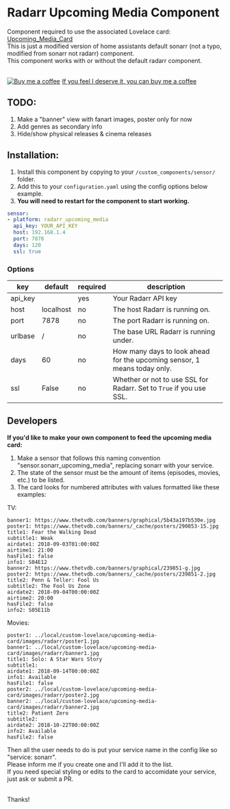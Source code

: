 # Radarr Upcoming Media Component

Component required to use the associated Lovelace card: [Upcoming_Media_Card](https://github.com/custom-cards/upcoming-media-card)</br>
This is just a modified version of home assistants default sonarr (not a typo, modified from sonarr not radarr) component.</br>
This component works with or without the default radarr component.</br></br>
<link href="https://fonts.googleapis.com/css?family=Lato&subset=latin,latin-ext" rel="stylesheet"><a class="bmc-button" target="_blank" href="https://www.buymeacoffee.com/FgwNR2l"><img src="https://www.buymeacoffee.com/assets/img/BMC-btn-logo.svg" alt="Buy me a coffee"><span style="margin-left:5px">If you feel I deserve it, you can buy me a coffee</span></a>

## TODO:
1. Make a "banner" view with fanart images, poster only for now
2. Add genres as secondary info
3. Hide/show physical releases & cinema releases

## Installation:

1. Install this component by copying to your `/custom_components/sensor/` folder.
2. Add this to your `configuration.yaml` using the config options below example. 
3. **You will need to restart for the component to start working.**

```yaml
sensor:
- platform: radarr_upcoming_media
  api_key: YOUR_API_KEY
  host: 192.168.1.4
  port: 7878
  days: 120
  ssl: true
```

### Options

| key | default | required | description
| --- | --- | --- | ---
| api_key | | yes | Your Radarr API key
| host | localhost | no | The host Radarr is running on.
| port | 7878 | no | The port Radarr is running on.
| urlbase | / | no | The base URL Radarr is running under.
| days | 60 | no | How many days to look ahead for the upcoming sensor, 1 means today only.
| ssl | False | no | Whether or not to use SSL for Radarr. Set to `True` if you use SSL.

## Developers

**If you'd like to make your own component to feed the upcoming media card:**

1. Make a sensor that follows this naming convention "sensor.sonarr_upcoming_media", replacing sonarr with your service.
2. The state of the sensor must be the amount of items (episodes, movies, etc.) to be listed.
3. The card looks for numbered attributes with values formatted like these examples:

TV:
```
banner1: https://www.thetvdb.com/banners/graphical/5b43a197b530e.jpg
poster1: https://www.thetvdb.com/banners/_cache/posters/290853-15.jpg
title1: Fear the Walking Dead
subtitle1: Weak
airdate1: 2018-09-03T01:00:00Z
airtime1: 21:00
hasFile1: false
info1: S04E12
banner2: https://www.thetvdb.com/banners/graphical/239851-g.jpg
poster2: https://www.thetvdb.com/banners/_cache/posters/239851-2.jpg
title2: Penn & Teller: Fool Us
subtitle2: The Fool Us Zone
airdate2: 2018-09-04T00:00:00Z
airtime2: 20:00
hasFile2: false
info2: S05E11b
```
Movies:
```
poster1: ../local/custom-lovelace/upcoming-media-card/images/radarr/poster1.jpg
banner1: ../local/custom-lovelace/upcoming-media-card/images/radarr/banner1.jpg
title1: Solo: A Star Wars Story
subtitle1: 
airdate1: 2018-09-14T00:00:00Z
info1: Available 
hasFile1: false
poster2: ../local/custom-lovelace/upcoming-media-card/images/radarr/poster2.jpg
banner2: ../local/custom-lovelace/upcoming-media-card/images/radarr/banner2.jpg
title2: Patient Zero
subtitle2: 
airdate2: 2018-10-22T00:00:00Z
info2: Available 
hasFile2: false
```


Then all the user needs to do is put your service name in the config like so "service: sonarr".</br>
Please inform me if you create one and I'll add it to the list.</br>
If you need special styling or edits to the card to accomidate your service, just ask or submit a PR.</br></br>

Thanks!
